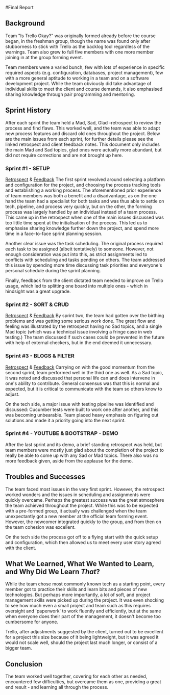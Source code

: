 #Final Report

## Background
Team "Is Trello Okay?" was originally formed already before the course began, in the freshman group, though the name was found only after stubborness to stick with Trello as the backlog tool regardless of the warnings. Team also grew to full five members with one more member joining in at the group forming event.

Team members were a varied bunch, few with lots of experience in specific required aspects (e.g. configuration, databases, project management), few with a more general aptitude to working in a team and on a software development project. While the team obviously did take advantage of individual skills to meet the client and course demands, it also emphasised sharing knowledge through pair programming and mentoring.

## Sprint History
After each sprint the team held a Mad, Sad, Glad -retrospect to review the process and find flaws. This worked well, and the team was able to adapt new process features and discard old ones throughout the project. Below are the main issues from each sprint, for further details please see the linked retrospect and client feedback notes. This document only includes the main Mad and Sad topics, glad ones were actually more abundant, but did not require corrections and are not brought up here.

### Sprint #1 - SETUP
[Retrospect](documentation/sprint/1/retrospect.md) & [Feedback](documentation/sprint/1/feedback.md)
The first sprint revolved around selecting a platform and configuration for the project, and choosing the process tracking tools and establishing a working process. The aforementioned prior experience of team members was both a benefit and a disadvantage, as on the one hand the team had a specialist for both tasks and was thus able to settle on tech, pipeline, and process very quickly, but on the other, the forming process was largely handled by an individual instead of a team process. This came up in the retrospect when one of the main issues discussed was too little time spent at the initialisation of the process. This led us to emphasise sharing knowledge further down the project, and spend more time in a face-to-face sprint planning session.

Another clear issue was the task scheduling. The original process required each task to be assigned (albeit tentatively) to someone. However, not enough consideration was put into this, as strict assignments led to conflicts with scheduling and tasks pending on others. The team addressed this issue by spending more time discussing task priorities and everyone's personal schedule during the sprint planning.

Finally, feedback from the client dictated team needed to improve on Trello usage, which led to splitting one board into multiple ones - which in hindsight was a great upgrade.

### Sprint #2 - SORT & CRUD
[Retrospect](documentation/sprint/2/retrospect.md) & [Feedback](documentation/sprint/2/feedback.md)
By sprint two, the team had gotten over the birthing problems and was getting some serious work done. The great flow and feeling was illustrated by the retrospect having no Sad topics, and a single Mad topic (which was a technical issue involving a fringe case in web testing.) The team discussed if such cases could be prevented in the future with help of external checkers, but in the end deemed it unnecessary.

### Sprint #3 - BLOGS & FILTER
[Retrospect](documentation/sprint/3/retrospect.md) & [Feedback](documentation/sprint/3/feedback.md)
Carrying on with the good momentum from the second sprint, team performed well in the third one as well. As a Sad topic, it was noted and discussed that personal life can and does intervene in one's ability to contribute. General consensus was that this is normal and expected, but it is critical to communicate with the team so others know to adjust.
 
On the tech side, a major issue with testing pipeline was identified and discussed: Cucumber tests were built to work one after another, and this was becoming unbearable. Team placed heavy emphasis on figuring out solutions and made it a priority going into the next sprint.

### Sprint #4 - YOUTUBE & BOOTSTRAP - DEMO
After the last sprint and its demo, a brief standing retrospect was held, but team members were mostly just glad about the completion of the project to really be able to come up with any Sad or Mad topics. There also was no more feedback given, aside from the applause for the demo.

## Troubles and Successes
The team faced most issues in the very first sprint. However, the retrospect worked wonders and the issues in scheduling and assignments were quickly overcame. Perhaps the greatest success was the great atmosphere the team achieved throughout the project. While this was to be expected with a pre-formed group, it actually was challenged when the team unexpectantly got a new member at the official team forming event. However, the newcomer integrated quickly to the group, and from then on the team cohesion was excellent.

On the tech side the process got off to a flying start with the quick setup and configuration, which then allowed us to meet every user story agreed with the client.

## What We Learned, What We Wanted to Learn, and Why Did We Learn *That*?
While the team chose most commonly known tech as a starting point, every member got to practice their skills and learn bits and pieces of new technologies. But perhaps more importantly, a lot of soft, and project management skills were picked up during the project. It was even shocking to see how much even a small project and team such as this requires oversight and 'paperwork' to work fluently and efficiently, but at the same when everyone does their part of the management, it doesn't become too cumbersome for anyone.

Trello, after adjustments suggested by the client, turned out to be excellent for a project this size because of it being lightweight, but it was agreed it would not scale well, should the project last much longer, or consist of a bigger team.

## Conclusion
The team worked well together, covering for each other as needed, encountered few difficulties, but overcame them as one, providing a great end result - and learning all through the process.
